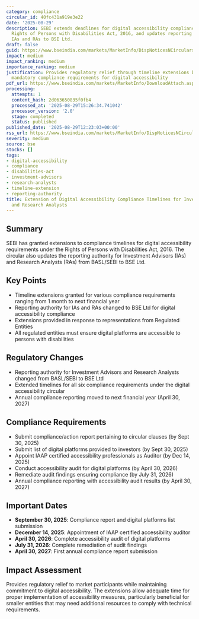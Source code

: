 ```yaml
---
category: compliance
circular_id: 40fc431a919e3e22
date: '2025-08-29'
description: SEBI extends deadlines for digital accessibility compliance under the
  Rights of Persons with Disabilities Act, 2016, and updates reporting authority for
  IAs and RAs to BSE Ltd.
draft: false
guid: https://www.bseindia.com/markets/MarketInfo/DispNoticesNCirculars.aspx?Noticeid={BA27BD17-4AA4-4420-B3AD-CA5695019B6F}&noticeno=20250829-33&dt=08/29/2025&icount=33&totcount=55&flag=0
impact: medium
impact_ranking: medium
importance_ranking: medium
justification: Provides regulatory relief through timeline extensions but maintains
  mandatory compliance requirements for digital accessibility
pdf_url: https://www.bseindia.com/markets/MarketInfo/DownloadAttach.aspx?id=20250829-33&attachedId=4ccd3edd-8859-4593-94a7-16c2e2224fbc
processing:
  attempts: 1
  content_hash: 2d063650835f0fb4
  processed_at: '2025-08-29T15:26:34.741042'
  processor_version: '2.0'
  stage: completed
  status: published
published_date: '2025-08-29T12:23:03+00:00'
rss_url: https://www.bseindia.com/markets/MarketInfo/DispNoticesNCirculars.aspx?Noticeid={BA27BD17-4AA4-4420-B3AD-CA5695019B6F}&noticeno=20250829-33&dt=08/29/2025&icount=33&totcount=55&flag=0
severity: medium
source: bse
stocks: []
tags:
- digital-accessibility
- compliance
- disabilities-act
- investment-advisors
- research-analysts
- timeline-extension
- reporting-authority
title: Extension of Digital Accessibility Compliance Timelines for Investment Advisors
  and Research Analysts
---
```


## Summary

SEBI has granted extensions to compliance timelines for digital accessibility requirements under the Rights of Persons with Disabilities Act, 2016. The circular also updates the reporting authority for Investment Advisors (IAs) and Research Analysts (RAs) from BASL/SEBI to BSE Ltd.

## Key Points

- Timeline extensions granted for various compliance requirements ranging from 1 month to next financial year
- Reporting authority for IAs and RAs changed to BSE Ltd for digital accessibility compliance
- Extensions provided in response to representations from Regulated Entities
- All regulated entities must ensure digital platforms are accessible to persons with disabilities

## Regulatory Changes

- Reporting authority for Investment Advisors and Research Analysts changed from BASL/SEBI to BSE Ltd
- Extended timelines for all six compliance requirements under the digital accessibility circular
- Annual compliance reporting moved to next financial year (April 30, 2027)

## Compliance Requirements

- Submit compliance/action report pertaining to circular clauses (by Sept 30, 2025)
- Submit list of digital platforms provided to investors (by Sept 30, 2025)
- Appoint IAAP certified accessibility professionals as Auditor (by Dec 14, 2025)
- Conduct accessibility audit for digital platforms (by April 30, 2026)
- Remediate audit findings ensuring compliance (by July 31, 2026)
- Annual compliance reporting with accessibility audit results (by April 30, 2027)

## Important Dates

- **September 30, 2025**: Compliance report and digital platforms list submission
- **December 14, 2025**: Appointment of IAAP certified accessibility auditor
- **April 30, 2026**: Complete accessibility audit of digital platforms
- **July 31, 2026**: Complete remediation of audit findings
- **April 30, 2027**: First annual compliance report submission

## Impact Assessment

Provides regulatory relief to market participants while maintaining commitment to digital accessibility. The extensions allow adequate time for proper implementation of accessibility measures, particularly beneficial for smaller entities that may need additional resources to comply with technical requirements.